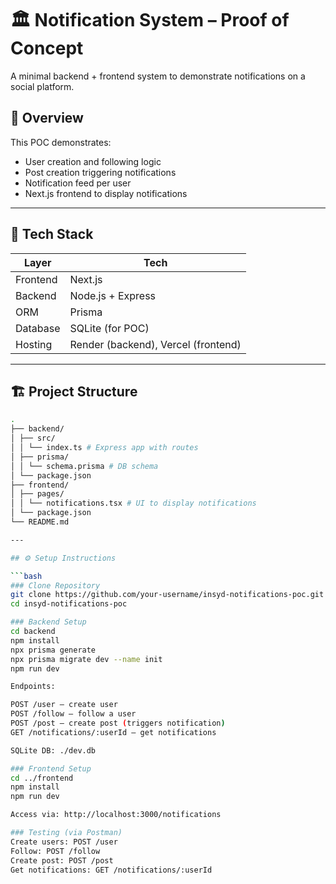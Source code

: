 # 🏛️ Notification System – Proof of Concept

A minimal backend + frontend system to demonstrate notifications on a social platform.

## 🚀 Overview

This POC demonstrates:
- User creation and following logic
- Post creation triggering notifications
- Notification feed per user
- Next.js frontend to display notifications

---

## 🧰 Tech Stack

| Layer      | Tech          |
|------------|---------------|
| Frontend   | Next.js       |
| Backend    | Node.js + Express |
| ORM        | Prisma        |
| Database   | SQLite (for POC) |
| Hosting    | Render (backend), Vercel (frontend) |

---

## 🏗️ Project Structure

```bash
.
├── backend/
│ ├── src/
│ │ └── index.ts # Express app with routes
│ ├── prisma/
│ │ └── schema.prisma # DB schema
│ └── package.json
├── frontend/
│ ├── pages/
│ │ └── notifications.tsx # UI to display notifications
│ └── package.json
└── README.md

---

## ⚙️ Setup Instructions

```bash
### Clone Repository
git clone https://github.com/your-username/insyd-notifications-poc.git
cd insyd-notifications-poc

### Backend Setup
cd backend
npm install
npx prisma generate
npx prisma migrate dev --name init
npm run dev

Endpoints:

POST /user — create user
POST /follow — follow a user
POST /post — create post (triggers notification)
GET /notifications/:userId — get notifications

SQLite DB: ./dev.db

### Frontend Setup
cd ../frontend
npm install
npm run dev

Access via: http://localhost:3000/notifications

### Testing (via Postman)
Create users: POST /user
Follow: POST /follow
Create post: POST /post
Get notifications: GET /notifications/:userId
